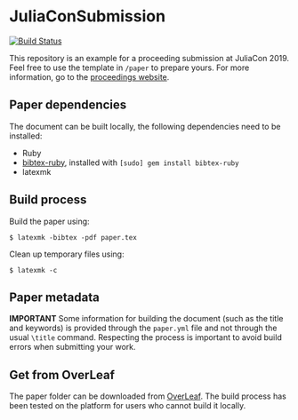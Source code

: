 # JuliaConSubmission

[![Build Status](https://travis-ci.org/matbesancon/JuliaConSubmission.jl.svg?branch=master)](https://travis-ci.org/matbesancon/JuliaConSubmission.jl)

This repository is an example for a proceeding submission at JuliaCon 2019.
Feel free to use the template in `/paper` to prepare yours.
For more information, go to the [proceedings website](https://proceedings.juliacon.org).

## Paper dependencies

The document can be built locally, the following dependencies need to be
installed:
- Ruby
- [bibtex-ruby](https://github.com/inukshuk/bibtex-ruby), installed with `[sudo] gem install bibtex-ruby`
- latexmk

## Build process

Build the paper using:
```
$ latexmk -bibtex -pdf paper.tex
```

Clean up temporary files using:
```
$ latexmk -c
```

## Paper metadata

**IMPORTANT**
Some information for building the document (such as the title and keywords)
is provided through the `paper.yml` file and not through the usual `\title`
command. Respecting the process is important to avoid build errors when
submitting your work.

## Get from OverLeaf

The paper folder can be downloaded from [OverLeaf](https://www.overleaf.com/read/dqjbrhqxjpwq).
The build process has been tested on the platform for users who cannot build it locally.